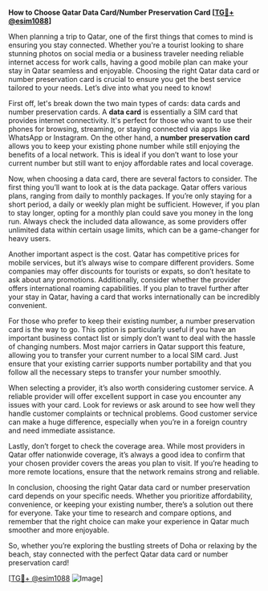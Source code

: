 **How to Choose Qatar Data Card/Number Preservation Card [[TG💪+ @esim1088](https://t.me/s/esim1088)]**

When planning a trip to Qatar, one of the first things that comes to mind is ensuring you stay connected. Whether you're a tourist looking to share stunning photos on social media or a business traveler needing reliable internet access for work calls, having a good mobile plan can make your stay in Qatar seamless and enjoyable. Choosing the right Qatar data card or number preservation card is crucial to ensure you get the best service tailored to your needs. Let’s dive into what you need to know!

First off, let's break down the two main types of cards: data cards and number preservation cards. A **data card** is essentially a SIM card that provides internet connectivity. It's perfect for those who want to use their phones for browsing, streaming, or staying connected via apps like WhatsApp or Instagram. On the other hand, a **number preservation card** allows you to keep your existing phone number while still enjoying the benefits of a local network. This is ideal if you don’t want to lose your current number but still want to enjoy affordable rates and local coverage.

Now, when choosing a data card, there are several factors to consider. The first thing you’ll want to look at is the data package. Qatar offers various plans, ranging from daily to monthly packages. If you’re only staying for a short period, a daily or weekly plan might be sufficient. However, if you plan to stay longer, opting for a monthly plan could save you money in the long run. Always check the included data allowance, as some providers offer unlimited data within certain usage limits, which can be a game-changer for heavy users.

Another important aspect is the cost. Qatar has competitive prices for mobile services, but it’s always wise to compare different providers. Some companies may offer discounts for tourists or expats, so don’t hesitate to ask about any promotions. Additionally, consider whether the provider offers international roaming capabilities. If you plan to travel further after your stay in Qatar, having a card that works internationally can be incredibly convenient.

For those who prefer to keep their existing number, a number preservation card is the way to go. This option is particularly useful if you have an important business contact list or simply don’t want to deal with the hassle of changing numbers. Most major carriers in Qatar support this feature, allowing you to transfer your current number to a local SIM card. Just ensure that your existing carrier supports number portability and that you follow all the necessary steps to transfer your number smoothly.

When selecting a provider, it’s also worth considering customer service. A reliable provider will offer excellent support in case you encounter any issues with your card. Look for reviews or ask around to see how well they handle customer complaints or technical problems. Good customer service can make a huge difference, especially when you’re in a foreign country and need immediate assistance.

Lastly, don’t forget to check the coverage area. While most providers in Qatar offer nationwide coverage, it’s always a good idea to confirm that your chosen provider covers the areas you plan to visit. If you’re heading to more remote locations, ensure that the network remains strong and reliable.

In conclusion, choosing the right Qatar data card or number preservation card depends on your specific needs. Whether you prioritize affordability, convenience, or keeping your existing number, there’s a solution out there for everyone. Take your time to research and compare options, and remember that the right choice can make your experience in Qatar much smoother and more enjoyable. 

So, whether you’re exploring the bustling streets of Doha or relaxing by the beach, stay connected with the perfect Qatar data card or number preservation card! 

[[TG💪+ @esim1088](https://t.me/s/esim1088) ![Image](https://i.postimg.cc/Y0z9fWf4/image.png)]